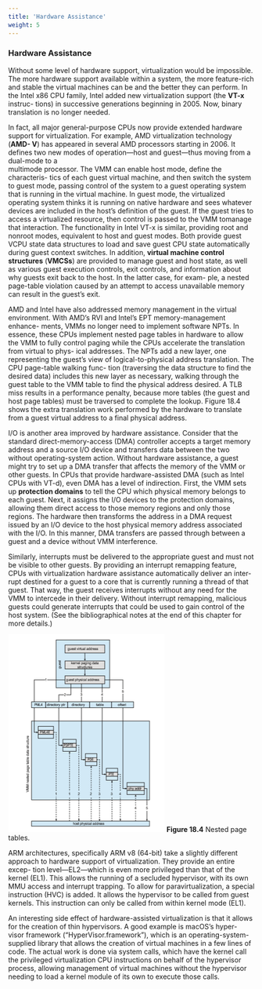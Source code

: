 ```yaml
---
title: 'Hardware Assistance'
weight: 5
---
```


### Hardware Assistance

Without some level of hardware support, virtualization would be impossible. The more hardware support available within a system, the more feature-rich and stable the virtual machines can be and the better they can perform. In the Intel x86 CPU family, Intel added new virtualization support (the **VT-x** instruc- tions) in successive generations beginning in 2005. Now, binary translation is no longer needed.

In fact, all major general-purpose CPUs now provide extended hardware support for virtualization. For example, AMD virtualization technology (**AMD- V**) has appeared in several AMD processors starting in 2006. It defines two new modes of operation—host and guest—thus moving from a dual-mode to a  
multimode processor. The VMM can enable host mode, define the characteris- tics of each guest virtual machine, and then switch the system to guest mode, passing control of the system to a guest operating system that is running in the virtual machine. In guest mode, the virtualized operating system thinks it is running on native hardware and sees whatever devices are included in the host’s definition of the guest. If the guest tries to access a virtualized resource, then control is passed to the VMM tomanage that interaction. The functionality in Intel VT-x is similar, providing root and nonroot modes, equivalent to host and guest modes. Both provide guest VCPU state data structures to load and save guest CPU state automatically during guest context switches. In addition, **virtual machine control structures** (**VMCSs**) are provided to manage guest and host state, as well as various guest execution controls, exit controls, and information about why guests exit back to the host. In the latter case, for exam- ple, a nested page-table violation caused by an attempt to access unavailable memory can result in the guest’s exit.

AMD and Intel have also addressed memory management in the virtual environment. With AMD’s RVI and Intel’s EPT memory-management enhance- ments, VMMs no longer need to implement software NPTs. In essence, these CPUs implement nested page tables in hardware to allow the VMM to fully control paging while the CPUs accelerate the translation from virtual to phys- ical addresses. The NPTs add a new layer, one representing the guest’s view of logical-to-physical address translation. The CPU page-table walking func- tion (traversing the data structure to find the desired data) includes this new layer as necessary, walking through the guest table to the VMM table to find the physical address desired. A TLB miss results in a performance penalty, because more tables (the guest and host page tables) must be traversed to complete the lookup. Figure 18.4 shows the extra translation work performed by the hardware to translate from a guest virtual address to a final physical address.

I/O is another area improved by hardware assistance. Consider that the standard direct-memory-access (DMA) controller accepts a target memory address and a source I/O device and transfers data between the two without operating-system action. Without hardware assistance, a guest might try to set up a DMA transfer that affects the memory of the VMM or other guests. In CPUs that provide hardware-assisted DMA (such as Intel CPUs with VT-d), even DMA has a level of indirection. First, the VMM sets up **protection domains** to tell the CPU which physical memory belongs to each guest. Next, it assigns the I/O devices to the protection domains, allowing them direct access to those memory regions and only those regions. The hardware then transforms the address in a DMA request issued by an I/O device to the host physical memory address associated with the I/O. In this manner, DMA transfers are passed through between a guest and a device without VMM interference.

Similarly, interrupts must be delivered to the appropriate guest and must not be visible to other guests. By providing an interrupt remapping feature, CPUs with virtualization hardware assistance automatically deliver an inter- rupt destined for a guest to a core that is currently running a thread of that guest. That way, the guest receives interrupts without any need for the VMM to intercede in their delivery. Without interrupt remapping, malicious guests could generate interrupts that could be used to gain control of the host system. (See the bibliographical notes at the end of this chapter for more details.)  

![Alt text](image-3.png)
**Figure 18.4** Nested page tables.

ARM architectures, specifically ARM v8 (64-bit) take a slightly different approach to hardware support of virtualization. They provide an entire excep- tion level—EL2—which is even more privileged than that of the kernel (EL1). This allows the running of a secluded hypervisor, with its own MMU access and interrupt trapping. To allow for paravirtualization, a special instruction (HVC) is added. It allows the hypervisor to be called from guest kernels. This instruction can only be called from within kernel mode (EL1).

An interesting side effect of hardware-assisted virtualization is that it allows for the creation of thin hypervisors. A good example is macOS’s hyper- visor framework (“HyperVisor.framework”), which is an operating-system- supplied library that allows the creation of virtual machines in a few lines of 
code. The actual work is done via system calls, which have the kernel call the privileged virtualization CPU instructions on behalf of the hypervisor process, allowing management of virtual machines without the hypervisor needing to load a kernel module of its own to execute those calls.
